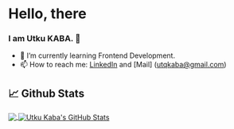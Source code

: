 # Hello, there 
### I am Utku KABA. :slightly_smiling_face:


- 🌱 I’m currently learning Frontend Development.
- 📫 How to reach me: [LinkedIn](https://www.linkedin.com/in/utkukaba/)  and [Mail] (utqkaba@gmail.com)
  



## 📈 Github Stats

<a href="https://github.com/utqkaba">
  <img align="center" src="https://github-readme-stats.vercel.app/api/top-langs/?username=furkanhaydari&hide=shell,jupyter notebook,&title_color=000000&text_color=000000&icon_color=2bbc8a&bg_color=ffffff" />
</a>
<a href="https://github.com/utqkaba">
  <img align="center" src="https://github-readme-stats.vercel.app/api?username=furkanhaydari&show_icons=true&line_height=27&count_private=true&title_color=000000&text_color=000000&icon_color=2bbc8a&bg_color=ffffff" alt="Utku Kaba's GitHub Stats" />
</a>

<br/>


